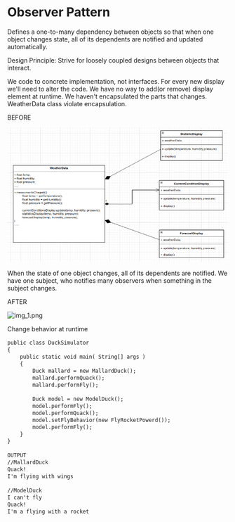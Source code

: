 # Observer Pattern
Defines a one-to-many dependency between objects so that when one object changes state, all of its dependents are notified and updated automatically.

Design Principle: Strive for loosely coupled designs between objects that interact.

We code to concrete implementation, not interfaces. For every new display we'll need to alter the code. We have no way to add(or remove) display
element at runtime.  We haven't encapsulated the parts that changes. WeatherData class violate encapsulation.

BEFORE

![img.png](src/images/img.png)

When the state of one object changes, all of its dependents are notified. We have one subject, who notifies many observers when something in
the subject changes.

AFTER

![img_1.png](src/images/img_1.png)

Change behavior at runtime

```
public class DuckSimulator
{
    public static void main( String[] args )
    {
        Duck mallard = new MallardDuck();
        mallard.performQuack();
        mallard.performFly();
    
        Duck model = new ModelDuck();
        model.performFly();
        model.performQuack();
        model.setFlyBehavior(new FlyRocketPowerd());
        model.performFly();
    }
}

OUTPUT
//MallardDuck
Quack!
I'm flying with wings

//ModelDuck
I can't fly
Quack!
I'm a flying with a rocket

```